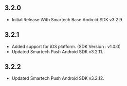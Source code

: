 ## 3.2.0

* Initial Release With Smartech Base Android SDK v3.2.9

## 3.2.1

* Added support for iOS platform. (SDK Version : v1.0.0)
* Updated Smartech Push Android SDK v3.2.11.

## 3.2.2

* Updated Smartech Push Android SDK v3.2.12.